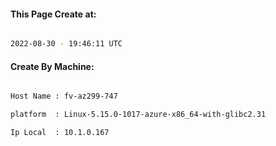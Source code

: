 
   
#### This Page Create at:

```bash

2022-08-30 - 19:46:11 UTC

```

#### Create By Machine:

```bash

Host Name : fv-az299-747

platform  : Linux-5.15.0-1017-azure-x86_64-with-glibc2.31

Ip Local  : 10.1.0.167

```

